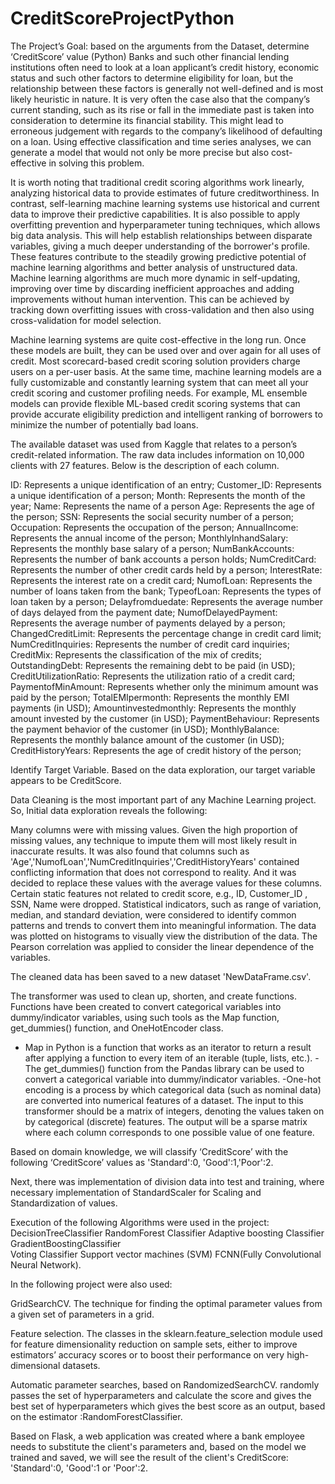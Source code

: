 # CreditScoreProjectPython
The Project’s Goal: based on the arguments from the Dataset, determine ‘CreditScore’ value (Python)
Banks and such other financial lending institutions often need to look at a loan applicant’s credit history, economic status and such other factors to determine eligibility for loan, but the relationship between these factors is generally not well-defined and is most likely heuristic in nature. It is very often the case also that the company’s current standing, such as its rise or fall in the immediate past is taken into consideration to determine its financial stability. This might lead to erroneous judgement with regards to the company’s likelihood of defaulting on a loan. Using effective classification and time series analyses, we can generate a model that would not only be more precise but also cost-effective in solving this problem. 

It is worth noting that traditional credit scoring algorithms work linearly, analyzing historical data to provide estimates of future creditworthiness. In contrast, self-learning machine learning systems use historical and current data to improve their predictive capabilities. It is also possible to apply overfitting prevention and hyperparameter tuning techniques, which allows big data analysis. This will help establish relationships between disparate variables, giving a much deeper understanding of the borrower's profile. These features contribute to the steadily growing predictive potential of machine learning algorithms and better analysis of unstructured data. Machine learning algorithms are much more dynamic in self-updating, improving over time by discarding inefficient approaches and adding improvements without human intervention. This can be achieved by tracking down overfitting issues with cross-validation and then also using cross-validation for model selection.

Machine learning systems are quite cost-effective in the long run. Once these models are built, they can be used over and over again for all uses of credit. Most scorecard-based credit scoring solution providers charge users on a per-user basis. At the same time, machine learning models are a fully customizable and constantly learning system that can meet all your credit scoring and customer profiling needs. For example, ML ensemble models can provide flexible ML-based credit scoring systems that can provide accurate eligibility prediction and intelligent ranking of borrowers to minimize the number of potentially bad loans.

The available dataset was used from Kaggle that relates to a person’s credit-related information. The raw data includes information on 10,000 clients with 27 features. Below is the description of each column.

ID: Represents a unique identification of an entry;
Customer_ID: Represents a unique identification of a person;
Month: Represents the month of the year;
Name: Represents the name of a person
Age: Represents the age of the person;
SSN: Represents the social security number of a person;
Occupation: Represents the occupation of the person;
AnnualIncome: Represents the annual income of the person;
MonthlyInhandSalary: Represents the monthly base salary of a person;
NumBankAccounts: Represents the number of bank accounts a person holds;
NumCreditCard: Represents the number of other credit cards held by a person;
InterestRate: Represents the interest rate on a credit card;
NumofLoan: Represents the number of loans taken from the bank;
TypeofLoan: Represents the types of loan taken by a person;
Delayfromduedate: Represents the average number of days delayed from the payment date;
NumofDelayedPayment: Represents the average number of payments delayed by a person;
ChangedCreditLimit: Represents the percentage change in credit card limit;
NumCreditInquiries: Represents the number of credit card inquiries;
CreditMix: Represents the classification of the mix of credits;
OutstandingDebt: Represents the remaining debt to be paid (in USD);
CreditUtilizationRatio: Represents the utilization ratio of a credit card;
PaymentofMinAmount: Represents whether only the minimum amount was paid by the person;
TotalEMIpermonth: Represents the monthly EMI payments (in USD);
Amountinvestedmonthly: Represents the monthly amount invested by the customer (in USD);
PaymentBehaviour: Represents the payment behavior of the customer (in USD);
MonthlyBalance: Represents the monthly balance amount of the customer (in USD);
CreditHistoryYears: Represents the age of credit history of the person;

Identify Target Variable.
Based on the data exploration, our target variable appears to be CreditScore.

Data Cleaning is the most important part of any Machine Learning project. So, Initial data exploration reveals the following:

Many columns were with missing values. Given the high proportion of missing values, any technique to impute them will most likely result in inaccurate results.
It was also found that columns such as 'Age','NumofLoan','NumCreditInquiries','CreditHistoryYears' contained conflicting information that does not correspond to reality. And it was decided to replace these values with the average values for these columns. 
Certain static features not related to credit score, e.g., ID, Customer_ID , SSN, Name were dropped.
Statistical indicators, such as range of variation, median, and standard deviation, were considered to identify common patterns and trends to convert them into meaningful information.
The data was plotted on histograms to visually view the distribution of the data. The Pearson correlation was applied to consider the linear dependence of the variables.


The cleaned data has been saved to a new dataset 'NewDataFrame.csv'.

The transformer was used to clean up, shorten, and create functions. Functions have been created to convert categorical variables into dummy/indicator variables, using such tools as the Map function, get_dummies() function, and OneHotEncoder class.

- Map in Python is a function that works as an iterator to return a result after applying a function to every item of an iterable (tuple, lists, etc.).
-The get_dummies() function from the Pandas library can be used to convert a categorical variable into dummy/indicator variables.
-One-hot encoding is a process by which categorical data (such as nominal data) are converted into numerical features of a dataset.  The input to this transformer should be a matrix of integers, denoting the values taken on by categorical (discrete) features. The output will be a sparse matrix where each column corresponds to one possible value of one feature.

Based on domain knowledge, we will classify ‘CreditScore’ with the following ‘CreditScore’ values as 'Standard':0, 'Good':1,'Poor':2.

Next, there was implementation of division data into test and training, where necessary implementation of StandardScaler for Scaling and Standardization of values.

Execution of the following Algorithms were used in the project:
DecisionTreeClassifier 
RandomForest Classifier 
Adaptive boosting Classifier
GradientBoostingClassifier  
Voting Classifier
Support vector machines (SVM) 
FCNN(Fully Convolutional Neural Network).

In the following project were also used:

GridSearchCV. The technique for finding the optimal parameter values from a given set of parameters in a grid.

Feature selection. The classes in the sklearn.feature_selection module used for feature dimensionality reduction on sample sets, either to improve estimators’ accuracy scores or to boost their performance on very high-dimensional datasets.

Automatic parameter searches, based on RandomizedSearchCV. randomly passes the set of hyperparameters and calculate the score and gives the best set of hyperparameters which gives the best score as an output, based on the estimator :RandomForestClassifier.


Based on Flask, a web application was created where a bank employee needs to substitute the client's parameters and, based on the model we trained and saved, we will see the result of the client's CreditScore: 'Standard':0, 'Good':1 or 'Poor':2.

